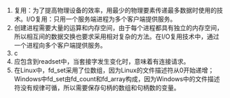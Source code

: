 1. 复用：为了提高物理设备的效率，用最少的物理要素传递最多数据时使用的技术。I/O复用：只用一个服务端进程为多个客户端提供服务。
2. 创建进程需要大量的运算和内存空间，由于每个进程都具有独立的内存空间，所以相互间的数据交换也要求采用相对复杂的方法。在I/O复用技术中，通过一个进程向多个客户端提供服务。
3. c
4. 应包含到readset中，当套接字发生变化时，意味着有连接请求。
5. 在Linux中，fd_set采用了位数组，因为Linux的文件描述符从0开始递增；Windows中fd_set由fd_count和fd_array构成，因为Windows中的文件描述符没有规律可循，所以需要保存句柄的数组和句柄数的变量。